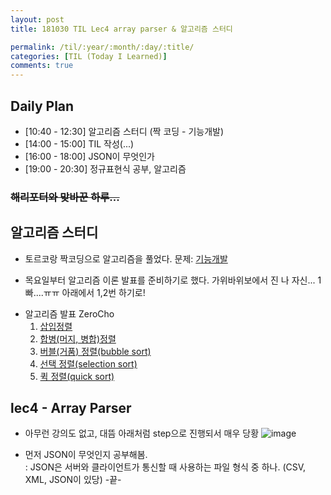 ```yaml
---
layout: post
title: 181030 TIL Lec4 array parser & 알고리즘 스터디 

permalink: /til/:year/:month/:day/:title/
categories: [TIL (Today I Learned)]
comments: true
---
```


## Daily Plan
- [10:40 - 12:30] 알고리즘 스터디 (짝 코딩 - 기능개발)
- [14:00 - 15:00] TIL 작성(...) 
- [16:00 - 18:00] JSON이 무엇인가
- [19:00 - 20:30] 정규표현식 공부, 알고리즘 

### ~~해리포터와 맞바꾼 하루...~~

## 알고리즘 스터디
- 토르코랑 짝코딩으로 알고리즘을 풀었다. 문제: [기능개발](https://gist.github.com/developersoom/acad3b5e323e7acee910e128ed72ac65)

- 목요일부터 알고리즘 이론 발표를 준비하기로 했다. 가위바위보에서 진 나 자신... 1빠....ㅠㅠ 아래에서 1,2번 하기로! 
* 알고리즘 발표 ZeroCho
    1. [삽입정렬](https://www.zerocho.com/category/Algorithm/post/57e39fca76a7850015e6944a)
    1. [합병(머지, 병합)정렬](https://www.zerocho.com/category/Algorithm/post/57ee1fc107c0b40015045cb4)
    1. [버블(거품) 정렬(bubble sort)](https://www.zerocho.com/category/Algorithm/post/57f67519799d150015511c38)
    1. [선택 정렬(selection sort)](https://www.zerocho.com/category/Algorithm/post/57f728c85141fc5fe4f4ca89)
    1. [퀵 정렬(quick sort)](https://www.zerocho.com/category/Algorithm/post/57f72d415141fc5fe4f4ca8b)

## lec4 - Array Parser
- 아무런 강의도 없고, 대뜸 아래처럼 step으로 진행되서 매우 당황
![image](https://user-images.githubusercontent.com/40848630/47760285-d0ec1b00-dcf6-11e8-96bb-c56944049359.png)

- 먼저 JSON이 무엇인지 공부해봄. <br>
: JSON은 서버와 클라이언트가 통신할 때 사용하는 파일 형식 중 하나. (CSV, XML, JSON이 있당) -끝-


